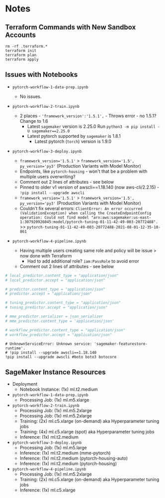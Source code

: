 # Notes

## Terraform Commands with New Sandbox Accounts

```shell
rm -rf .terraform.*
terraform init
terraform plan
terraform apply
```

## Issues with Notebooks

* `pytorch-workflow-1-data-prep.ipynb`
    * No issues.

* `pytorch-workflow-2-train.ipynb`
    * 2 places - `'framework_version':'1.5.1',` - Throws error - no 1.5.1? Change to 1.6
      * Latest `sagemaker` version is 2.25.0 Run `python3 -m pip install -U sagemaker==2.25.0`
      * Latest pytorch supported by `sagemaker` is 1.8.1
          * Latest pytorch (`torch`) version is 1.9.0

* `pytorch-workflow-3-deploy.ipynb`
    * `framework_version='1.5.1'` > `framework_version='1.5', py_version='py3'` (Production Variants with Model Monitor)
    * Endpoints, like `pytorch-housing` - won't that be a problem with multiple users overwriting?
    * Comment out 2 lines of attributes - see below
    * Pinned to older v1 version of awscli==1.18.140 (now aws-cli/2.2.15) - `!pip install --upgrade awscli`
    * `framework_version='1.5.1'` > `framework_version='1.5', py_version='py3'` (Production Variants with Model Monitor)
    * Couldn't fix several errors: `ClientError: An error occurred (ValidationException) when calling the CreateEndpointConfig operation: Could not find model "arn:aws:sagemaker:us-east-1:307920926045:model/pytorch-tuning-01-11-42-49-003-20772488".` >> `pytorch-tuning-01-11-42-49-003-20772488-2021-08-01-12-35-10-861`

* `pytorch-workflow-4-pipeline.ipynb`
    * Having multiple users creating same role and policy will be issue > now done with Terraform
        * Had to add additional role? `iam:PassRole` to avoid error
    * Comment out 2 lines of attributes - see below

```python
# local_predictor.content_type = "application/json"
# local_predictor.accept = "application/json"
```

```python
# predictor.content_type = "application/json"
# predictor.accept = "application/json"
```

```python
# tuning_predictor.content_type = "application/json"
# tuning_predictor.accept = "application/json"
```

```python
# mme_predictor.serializer = json_serializer
# mme_predictor.content_type = 'application/json'
```

```python
# workflow_predictor.content_type = "application/json"
# workflow_predictor.accept = "application/json"

```

```shell
# UnknownServiceError: Unknown service: 'sagemaker-featurestore-runtime'.
# !pip install --upgrade awscli==1.18.140
!pip install --upgrade awscli #boto boto3 botocore
```

## SageMaker Instance Resources

* Deployment
    * Notebook Instance: (1x) ml.t2.medium
* `pytorch-workflow-1-data-prep.ipynb`
    * Processing Job: (1x) ml.m5.xlarge
* `pytorch-workflow-2-train.ipynb`
    * Processing Job: (1x) ml.m5.2xlarge
    * Processing Job: (1x) ml.m5.2xlarge
    * Training: (2x) ml.c5.xlarge (on-demand) aka Hyperparameter tuning jobs
    * Training: (4x) ml.c5.xlarge (spot) aka Hyperparameter tuning jobs
    * Inference: (1x) ml.t2.medium
* `pytorch-workflow-3-deploy.ipynb`
    * Processing Job: (1x) ml.m5.large
    * Inference: (1x) ml.t2.medium (mme-pytorch)
    * Inference: (1x) ml.t2.medium (pytorch-housing-auto)
    * Inference: (1x) ml.t2.medium (pytorch-housing)
* `pytorch-workflow-4-pipeline.ipynb`
    * Processing Job: (1x) ml.m5.2xlarge
    * Training: (2x) ml.c5.xlarge (on-demand) aka Hyperparameter tuning jobs
    * Inference: (1x) ml.c5.xlarge
